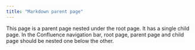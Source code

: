 ```yaml
---
title: "Markdown parent page"
---
```


<!-- confluence-page-id: 1966122 -->
<!-- confluence-space-key: ~hunyadi -->

This page is a parent page nested under the root page. It has a single child page. In the Confluence navigation bar, root page, parent page and child page should be nested one below the other.
